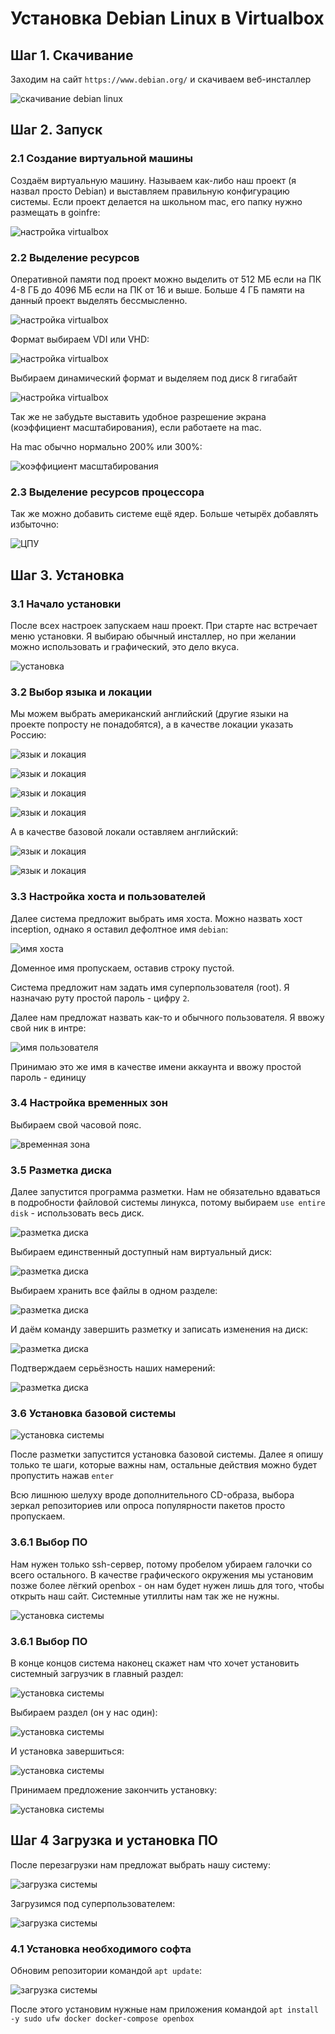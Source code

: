 # Установка Debian Linux в Virtualbox

## Шаг 1. Скачивание

Заходим на сайт ```https://www.debian.org/``` и скачиваем веб-инсталлер

![скачивание debian linux](media/install_debian/install_step_0.png)

## Шаг 2. Запуск

### 2.1 Создание виртуальной машины

Создаём виртуальную машину. Называем как-либо наш проект (я назвал просто Debian) и выставляем правильную конфигурацию системы. Если проект делается на школьном mac, его папку нужно размещать в goinfre:

![настройка virtualbox](media/install_debian/install_step_1.jpeg)

### 2.2 Выделение ресурсов

Оперативной памяти под проект можно выделить от 512 МБ если на ПК 4-8 ГБ до 4096 МБ если на ПК от 16 и выше. Больше 4 ГБ памяти на данный проект выделять бессмысленно.

![настройка virtualbox](media/install_debian/install_step_2.jpeg)

 Формат выбираем VDI или VHD:

![настройка virtualbox](media/install_debian/install_step_3.png)

Выбираем динамический формат и выделяем под диск 8 гигабайт

![настройка virtualbox](media/install_debian/install_step_4.png)

Так же не забудьте выставить удобное разрешение экрана (коэффициент масштабирования), если работаете на mac.

 На mac обычно нормально 200% или 300%:

![коэффициент масштабирования](media/install_debian/install_step_5.png)

### 2.3 Выделение ресурсов процессора

Так же можно добавить системе ещё ядер. Больше четырёх добавлять избыточно:

![ЦПУ](media/install_debian/install_step_6.png)

## Шаг 3. Установка

### 3.1 Начало установки

После всех настроек запускаем наш проект. При старте нас встречает меню установки. Я выбираю обычный инсталлер, но при желании можно использовать и графический, это дело вкуса.

![установка](media/install_debian/install_step_7.png)

### 3.2 Выбор языка и локации

Мы можем выбрать американский английский (другие языки на проекте попросту не понадобятся), а в качестве локации указать Россию:

![язык и локация](media/install_debian/install_step_8.png)

![язык и локация](media/install_debian/install_step_9.png)

![язык и локация](media/install_debian/install_step_10.png)

![язык и локация](media/install_debian/install_step_11.png)

А в качестве базовой локали оставляем английский:

![язык и локация](media/install_debian/install_step_12.png)

![язык и локация](media/install_debian/install_step_13.png)

### 3.3 Настройка хоста и пользователей

Далее система предложит выбрать имя хоста. Можно назвать хост inception, однако я оставил дефолтное имя ```debian```:

![имя хоста](media/install_debian/install_step_14.png)

Доменное имя пропускаем, оставив строку пустой.

Система предложит нам задать имя суперпользователя (root). Я назначаю руту простой пароль - цифру ```2```.

Далее нам предложат назвать как-то и обычного пользователя. Я ввожу свой ник в интре:

![имя пользователя](media/install_debian/install_step_15.png)

Принимаю это же имя в качестве имени аккаунта и ввожу простой пароль - единицу

### 3.4 Настройка временных зон

Выбираем свой часовой пояс.

![временная зона](media/install_debian/install_step_16.png)

### 3.5 Разметка диска

Далее запустится программа разметки. Нам не обязательно вдаваться в подробности файловой системы линукса, потому выбираем ```use entire disk``` - использовать весь диск.

![разметка диска](media/install_debian/install_step_17.png)

Выбираем единственный доступный нам виртуальный диск:

![разметка диска](media/install_debian/install_step_18.png)

Выбираем хранить все файлы в одном разделе:

![разметка диска](media/install_debian/install_step_19.png)

И даём команду завершить разметку и записать изменения на диск:

![разметка диска](media/install_debian/install_step_20.png)

Подтверждаем серьёзность наших намерений:

![разметка диска](media/install_debian/install_step_21.png)

### 3.6 Установка базовой системы

![установка системы](media/install_debian/install_step_22.png)

После разметки запустится установка базовой системы. Далее я опишу только те шаги, которые важны нам, остальные действия можно будет пропустить нажав ```enter```

Всю лишнюю шелуху вроде дополнительного CD-образа, выбора зеркал репозиториев или опроса популярности пакетов просто пропускаем.

### 3.6.1 Выбор ПО

Нам нужен только ssh-сервер, потому пробелом убираем галочки со всего остального. В качестве графического окружения мы установим позже более лёгкий openbox - он нам будет нужен лишь для того, чтобы открыть наш сайт. Системные утиллиты нам так же не нужны.

![установка системы](media/install_debian/install_step_23.png)

### 3.6.1 Выбор ПО

В конце концов система наконец скажет нам что хочет установить системный загрузчик в главный раздел:

![установка системы](media/install_debian/install_step_24.png)

Выбираем раздел (он у нас один):

![установка системы](media/install_debian/install_step_25.png)

И установка завершиться:

![установка системы](media/install_debian/install_step_26.png)

Принимаем предложение закончить установку:

![установка системы](media/install_debian/install_step_27.png)

## Шаг 4 Загрузка и установка ПО

После перезагрузки нам предложат выбрать нашу систему:

![загрузка системы](media/install_debian/install_step_28.png)

Загрузимся под суперпользователем:

![загрузка системы](media/install_debian/install_step_29.png)

### 4.1 Установка необходимого софта

Обновим репозитории командой ```apt update```:

![загрузка системы](media/install_debian/install_step_30.png)

После этого установим нужные нам приложения командой ```apt install -y sudo ufw docker docker-compose openbox```
